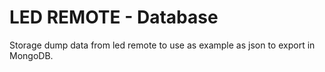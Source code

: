 # LED REMOTE - Database

Storage dump data from led remote to use as example as json to export in MongoDB.
